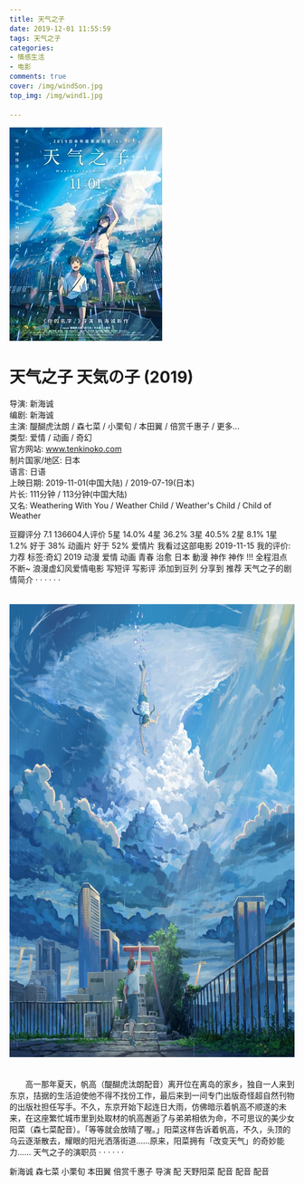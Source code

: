 ```yaml
---
title: 天气之子
date: 2019-12-01 11:55:59
tags: 天气之子
categories: 
- 情感生活
- 电影
comments: true
cover: /img/windSon.jpg
top_img: /img/wind1.jpg

---
```

<img src=' /img/windSon.jpg' alt="天气之子">
<h1>
        <span property="v:itemreviewed">天气之子 天気の子</span>
            <span class="year">(2019)</span>
</h1>

导演: 新海诚  
编剧: 新海诚  
主演: 醍醐虎汰朗 / 森七菜 / 小栗旬 / 本田翼 / 倍赏千惠子 / 更多...  
类型: 爱情 / 动画 / 奇幻  
官方网站: www.tenkinoko.com  
制片国家/地区: 日本  
语言: 日语  
上映日期: 2019-11-01(中国大陆) / 2019-07-19(日本)  
片长: 111分钟 / 113分钟(中国大陆)  
又名: Weathering With You / Weather Child / Weather's Child / Child of Weather  
<div style="pull-left">
豆瓣评分  
7.1  
136604人评价
5星 14.0% 
4星 36.2% 
3星 40.5% 
2星 8.1% 
1星 1.2% 
好于 38% 动画片
好于 52% 爱情片  
我看过这部电影 2019-11-15    
我的评价:           力荐 
标签:奇幻 2019 动漫 爱情 动画 青春 治愈 日本 動漫 神作   
神作 !!! 全程泪点不断~ 浪漫虚幻风爱情电影 
  写短评   写影评 添加到豆列 分享到   
推荐  
天气之子的剧情简介 · · · · · ·  
</div>
<br>
<br>
<div style="pull-right"><img src="/img/wind2.jpg" height="800" width="600"></div>  
<br>
<br>
　　高一那年夏天，帆高（醍醐虎汰朗配音）离开位在离岛的家乡，独自一人来到东京，拮据的生活迫使他不得不找份工作，最后来到一间专门出版奇怪超自然刊物的出版社担任写手。不久，东京开始下起连日大雨，仿佛暗示着帆高不顺遂的未来，在这座繁忙城市里到处取材的帆高邂逅了与弟弟相依为命，不可思议的美少女阳菜（森七菜配音）。「等等就会放晴了喔。」阳菜这样告诉着帆高，不久，头顶的乌云逐渐散去，耀眼的阳光洒落街道……原来，阳菜拥有「改变天气」的奇妙能力……
天气之子的演职员 · · · · · ·  

新海诚        森七菜               小栗旬              本田翼                  倍赏千惠子
导演         配 天野阳菜            配音                配音                     配音  
